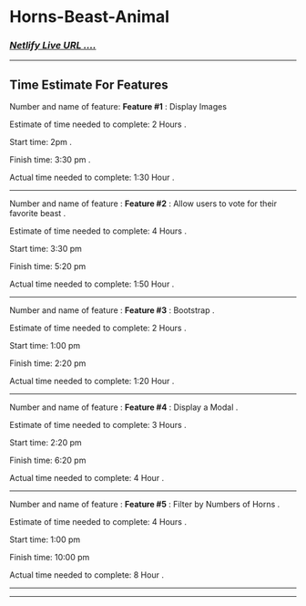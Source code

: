 # Horns-Beast-Animal

### ***[Netlify Live URL ....](https://horned-beast-animal.netlify.app/)***

---
## Time Estimate For Features

Number and name of feature: **Feature #1** : Display Images

Estimate of time needed to complete: 2 Hours .

Start time: 2pm .

Finish time: 3:30 pm .

Actual time needed to complete: 1:30 Hour .

---
Number and name of feature : **Feature #2** : Allow users to vote for their favorite beast .

Estimate of time needed to complete: 4 Hours .

Start time: 3:30 pm

Finish time: 5:20 pm

Actual time needed to complete: 1:50 Hour .

---
Number and name of feature : **Feature #3** : Bootstrap .

Estimate of time needed to complete: 2 Hours .

Start time: 1:00 pm

Finish time: 2:20 pm

Actual time needed to complete: 1:20 Hour .

---
Number and name of feature : **Feature #4** : Display a Modal .

Estimate of time needed to complete: 3 Hours .

Start time: 2:20 pm

Finish time: 6:20 pm

Actual time needed to complete: 4 Hour .

---
Number and name of feature : **Feature #5** : Filter by Numbers of Horns .

Estimate of time needed to complete: 4 Hours .

Start time: 1:00 pm

Finish time: 10:00 pm

Actual time needed to complete: 8 Hour .

---
---